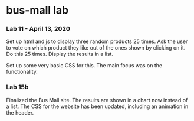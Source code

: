 # bus-mall lab

### Lab 11 - April 13, 2020

Set up html and js to display three random products 25 times.
Ask the user to vote on which product they like out of the ones shown by clicking on it.
Do this 25 times.
Display the results in a list.

Set up some very basic CSS for this. The main focus was on the functionality.

### Lab 15b
Finalized the Bus Mall site.
The results are shown in a chart now instead of a list.
The CSS for the website has been updated, including an animation in the header.